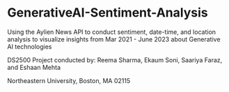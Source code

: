# GenerativeAI-Sentiment-Analysis

Using the Aylien News API to conduct sentiment, date-time, and location analysis to visualize insights from Mar 2021 - June 2023 about Generative AI technologies

DS2500 Project conducted by: Reema Sharma, Ekaum Soni, Saariya Faraz, and Eshaan Mehta

Northeastern University, Boston, MA 02115

